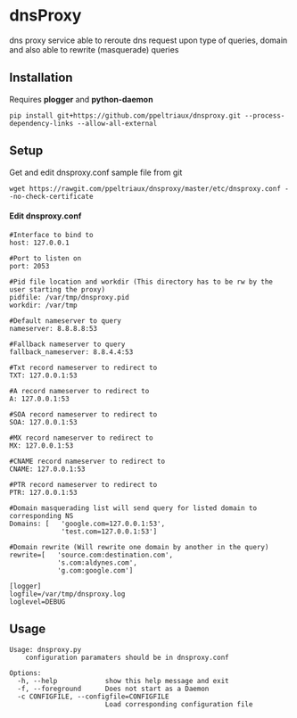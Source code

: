 # dnsProxy

dns proxy service able to reroute dns request upon type of queries, domain and also able to rewrite (masquerade) queries

## Installation

Requires **plogger** and **python-daemon**

```
pip install git+https://github.com/ppeltriaux/dnsproxy.git --process-dependency-links --allow-all-external
```

## Setup

Get and edit dnsproxy.conf sample file from git

```
wget https://rawgit.com/ppeltriaux/dnsproxy/master/etc/dnsproxy.conf --no-check-certificate
```

#### Edit dnsproxy.conf

```
#Interface to bind to
host: 127.0.0.1
```

```
#Port to listen on
port: 2053
```

```
#Pid file location and workdir (This directory has to be rw by the user starting the proxy)
pidfile: /var/tmp/dnsproxy.pid
workdir: /var/tmp
```
```
#Default nameserver to query
nameserver: 8.8.8.8:53
```

```
#Fallback nameserver to query
fallback_nameserver: 8.8.4.4:53
```

```
#Txt record nameserver to redirect to
TXT: 127.0.0.1:53
```

```
#A record nameserver to redirect to
A: 127.0.0.1:53
```

```
#SOA record nameserver to redirect to
SOA: 127.0.0.1:53
```

```
#MX record nameserver to redirect to
MX: 127.0.0.1:53
```

```
#CNAME record nameserver to redirect to
CNAME: 127.0.0.1:53
```

```
#PTR record nameserver to redirect to
PTR: 127.0.0.1:53
```

```
#Domain masquerading list will send query for listed domain to corresponding NS
Domains: [   'google.com=127.0.0.1:53',
             'test.com=127.0.0.1:53']
```

```
#Domain rewrite (Will rewrite one domain by another in the query)
rewrite=[   'source.com:destination.com',
            's.com:aldynes.com',
            'g.com:google.com']
```

```
[logger]
logfile=/var/tmp/dnsproxy.log
loglevel=DEBUG
```

## Usage

```
Usage: dnsproxy.py
    configuration paramaters should be in dnsproxy.conf

Options:
  -h, --help            show this help message and exit
  -f, --foreground      Does not start as a Daemon
  -c CONFIGFILE, --configfile=CONFIGFILE
                        Load corresponding configuration file
```
